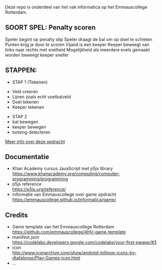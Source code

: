 Deze repo is onderdeel van het vak informatica op het Emmauscollege Rotterdam.

## SOORT SPEL: Penalty scoren
Speler begint op penalty stip
Speler draagt de bal om op doel te schieten
Punten krijg je door te scoren
Vijand is een keeper
Keeper beweegt van links naar rechts met snelheid
Mogelijkheid als meerdere evels gemaakt worden beweegt keeper sneller


## STAPPEN:

- STAP 1 (Tekenen)
 + Veld creeren
 + Lijnen zoals echt voetbalveld
 + Doel tekenen
 + Keeper tekenen

- STAP 2
- bal bewegen
- keeper bewegen
- botsing detecteren

[Meer info over deze opdracht](https://informatica.emmauscollege.nl/)

## Documentatie
- Khan Academy cursus JavaScript met p5js library <br>
https://www.khanacademy.org/computing/computer-programming/programming
- p5js reference <br>
https://p5js.org/reference/
- informatie van Emmauscollege over game opdracht <br>
https://emmauscollege.github.io/informatica/game/

## Credits
- Game template van het Emmauscollege Rotterdam <br>
        https://github.com/emmauscollege/4HV-game-template
- manifest.json <br>
        https://codelabs.developers.google.com/codelabs/your-first-pwapp/#3
- icon <br>
        http://www.iconarchive.com/show/android-lollipop-icons-by-dtafalonso/Play-Games-icon.html
- ...
